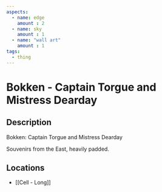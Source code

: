 ```yaml
---
aspects: 
  - name: edge
    amount : 2
  - name: sky
    amount : 1
  - name: "wall art"
    amount : 1
tags:
  - thing
---
```


# Bokken - Captain Torgue and Mistress Dearday

## Description
Bokken: Captain Torgue and Mistress Dearday

Souvenirs from the East, heavily padded.
## Locations
- [[Cell - Long]]